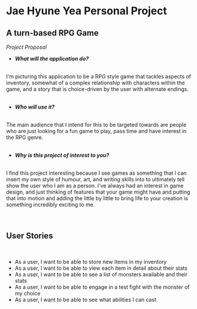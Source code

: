# Jae Hyune Yea Personal Project

## A turn-based RPG Game

*Project Proposal*
- ***What will the application do?<br>***
<br>
I'm picturing this application to be a RPG style game that tackles aspects of <br>
inventory, somewhat of a complex relationship with characters within the game, and
a story that is choice-driven by the user with alternate endings. <br>
<br>


- ***Who will use it?*** <br>
<br>
The main audience that I intend for this to be targeted towards are people who are just
looking for a fun game to play, pass time and have interest in the RPG genre. <br>
<br>

- ***Why is this project of interest to you?*** <br>
<br>
I find this project interesting because I see games as something that I can insert my own style
of humour, art, and writing skills into to ultimately tell show the user who I am as a person. 
I've always had an interest in game design, and just thinking of features that your game might
have and putting that into motion and adding the little by little to bring life to your creation is
something incredibly exciting to me. 
<br>
<br>
<br>

## User Stories

<br>

- As a user, I want to be able to store new items in my inventory
- As a user, I want to be able to view each item in detail about their stats
- As a user, I want to be able to see a list of monsters available and their stats
- As a user, I want to be able to engage in a test fight with the monster of my choice
- As a user, I want to be able to see what abilities I can cast



